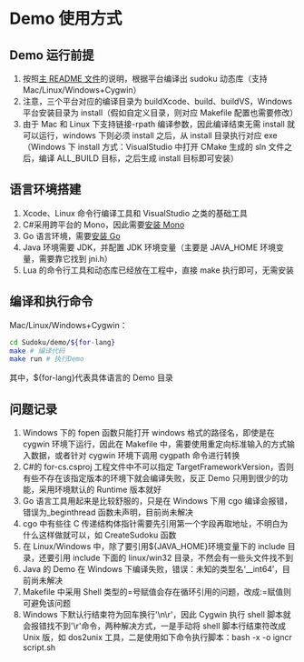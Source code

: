 # Demo 使用方式

## Demo 运行前提

1. 按照[主 README 文件](../README.md)的说明，根据平台编译出 sudoku 动态库（支持 Mac/Linux/Windows+Cygwin）
2. 注意，三个平台对应的编译目录为 buildXcode、build、buildVS，Windows 平台安装目录为 install（假如自定义目录，则对应 Makefile 配置也需要修改）
3. 由于 Mac 和 Linux 下支持链接-rpath 编译参数，因此编译结束无需 install 就可以运行，windows 下则必须 install 之后，从 install 目录执行对应 exe（Windows 下 install 方式：VisualStudio 中打开 CMake 生成的 sln 文件之后，编译 ALL_BUILD 目标，之后生成 install 目标即可安装）

## 语言环境搭建

1. Xcode、Linux 命令行编译工具和 VisualStudio 之类的基础工具
2. C#采用跨平台的 Mono，因此需要[安装 Mono](https://www.mono-project.com)
3. Go 语言环境，需要[安装 Go](https://golang.org)
4. Java 环境需要 JDK，并配置 JDK 环境变量（主要是 JAVA_HOME 环境变量，需要靠它找到 jni.h）
5. Lua 的命令行工具和动态库已经放在工程中，直接 make 执行即可，无需安装

## 编译和执行命令

Mac/Linux/Windows+Cygwin：

```bash
cd Sudoku/demo/${for-lang}
make # 编译代码
make run # 执行Demo
```

其中，\${for-lang}代表具体语言的 Demo 目录

## 问题记录

1. Windows 下的 fopen 函数只能打开 windows 格式的路径名，即使是在 cygwin 环境下运行，因此在 Makefile 中，需要使用重定向标准输入的方式输入数据，或者针对 cygwin 环境下调用 cygpath 命令进行转换
2. C#的 for-cs.csproj 工程文件中不可以指定 TargetFrameworkVersion，否则有些不存在该指定版本的环境下就会编译失败，反正 Demo 只用到很少的功能，采用环境默认的 Runtime 版本就好
3. Go 语言工具用起来是比较舒服的，只是在 Windows 下用 cgo 编译会报错，错误为\_beginthread 函数未声明，目前尚未解决
4. cgo 中有些往 C 传递结构体指针需要先引用第一个字段再取地址，不明白为什么这样做就可以，如 CreateSudoku 函数
5. 在 Linux/Windows 中，除了要引用\${JAVA_HOME}环境变量下的 include 目录，还要引用 include 下面的 linux/win32 目录，不然会有一些头文件找不到
6. Java 的 Demo 在 Windows 下编译失败，错误：未知的类型名‘\_\_int64’，目前尚未解决
7. Makefile 中采用 Shell 类型的=号赋值会存在循环引用的问题，改成:=赋值则可避免该问题
8. Windows 下默认行结束符为回车换行'\n\r'，因此 Cygwin 执行 shell 脚本就会报错找不到'\r'命令，两种解决方式，一是手动将 shell 脚本行结束符改成 Unix 版，如 dos2unix 工具，二是使用如下命令执行脚本：bash -x -o igncr script.sh
